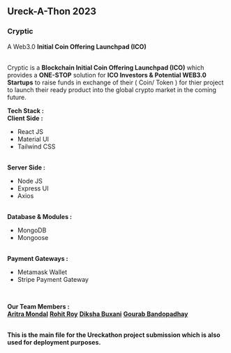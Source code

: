 <h2>Ureck-A-Thon 2023</h2>
<h3>Cryptic</h3>

A Web3.0 <b>Initial Coin Offering Launchpad (ICO)</b>

<!-- insertAVideoDemoForTheProject -->
<br/>
Cryptic is a <b>Blockchain Initial Coin Offering Launchpad (ICO)</b> which provides a <b>ONE-STOP</b>
solution for <b>ICO Investors & Potential WEB3.0 Startups</b> to raise funds in exchange of their ( Coin/ Token )
for thier project to launch their ready product into the global crypto market in the coming future.
<br/>

<!-- Tech Stack Used -->

<b>Tech Stack :</b>
<br>
<b>Client Side :</b>

<ul>
    <li>React JS</li>
    <li>Material UI</li>
    <li>Tailwind CSS</li>
</ul>
<br />
<b>Server Side :</b>
<ul>
    <li>Node JS</li>
    <li>Express UI</li>
    <li>Axios</li>
</ul>
<br />
<b>Database & Modules :</b>
<ul>
    <li>MongoDB</li>
    <li>Mongoose</li>
</ul>
<br />
<b>Payment Gateways :</b>
<ul>
    <li>Metamask Wallet</li>
    <li>Stripe Payment Gateway</li>
</ul>
<br />

<!-- Team Members -->

<b>Our Team Members :</b>
<br />
<b><a href="https://github.com/thecodermaniac" target="_blank">Aritra Mondal</a></b>
<b><a href="https://github.com/rohitroy-github" target="_blank">Rohit Roy</a></b>
<b><a href="https://github.com/diksha1627" target="_blank">Diksha Buxani</a></b>
<b><a href="" target="_blank">Gourab Bandopadhay</a></b>

<!-- End -->

<br>
<b>This is the main file for the Ureckathon project submission which is also used for deployment purposes.</b>
